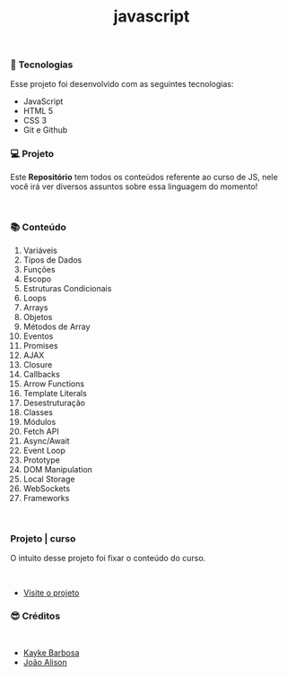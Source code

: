 <h1 align="center">javascript</h1>

<br>

### 🚀 Tecnologias

Esse projeto foi desenvolvido com as seguintes tecnologias:

- JavaScript
- HTML 5
- CSS 3
- Git e Github

### 💻 Projeto

Este <strong>Repositório</strong> tem todos os conteúdos referente ao curso de JS, nele você irá ver diversos assuntos sobre essa linguagem do momento!<br>

<br>

### 📚 Conteúdo

1. Variáveis
2. Tipos de Dados
3. Funções
4. Escopo
5. Estruturas Condicionais
6. Loops
7. Arrays
8. Objetos
9. Métodos de Array
10. Eventos
11. Promises
12. AJAX
13. Closure
14. Callbacks
15. Arrow Functions
16. Template Literals
17. Desestruturação
18. Classes
19. Módulos
20. Fetch API
21. Async/Await
22. Event Loop
23. Prototype
24. DOM Manipulation
25. Local Storage
26. WebSockets
28. Frameworks

<br>

### Projeto | curso 
O intuito desse projeto foi fixar o conteúdo do curso.

<br>

- [Visite o projeto](https://js-curso-projeto.vercel.app/)



### 😎 Créditos
  <br>

- [Kayke Barbosa](https://kaykedev.vercel.app/)
- [João Alison](https://joaoalison-web.vercel.app/)



